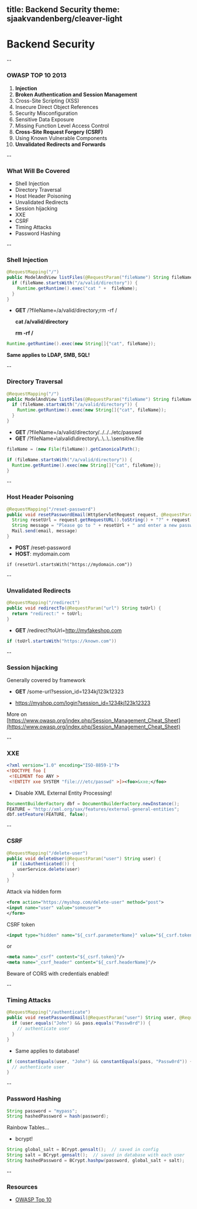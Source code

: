 title: Backend Security
theme: sjaakvandenberg/cleaver-light
--
# Backend Security

--

### OWASP TOP 10 2013

1. **Injection**
2. **Broken Authentication and Session Management**
3. Cross-Site Scripting (XSS)
4. Insecure Direct Object References
5. Security Misconfiguration
6. Sensitive Data Exposure
7. Missing Function Level Access Control
8. **Cross-Site Request Forgery (CSRF)**
9. Using Known Vulnerable Components
10. **Unvalidated Redirects and Forwards**

--

### What Will Be Covered

* Shell Injection
* Directory Traversal
* Host Header Poisoning
* Unvalidated Redirects
* Session hijacking
* XXE
* CSRF
* Timing Attacks
* Password Hashing

--

### Shell Injection

```java
@RequestMapping("/")
public ModelAndView listFiles(@RequestParam("fileName") String fileName) {
  if (fileName.startsWith("/a/valid/directory")) {
    Runtime.getRuntime().exec("cat " +  fileName);
  }
}
```

* **GET** /?fileName=/a/valid/directory;rm -rf /

  **cat /a/valid/directory**

  **rm -rf /**

```java
Runtime.getRuntime().exec(new String[]{"cat", fileName});
```

**Same applies to LDAP, SMB, SQL!**

--

### Directory Traversal

```java
@RequestMapping("/")
public ModelAndView listFiles(@RequestParam("fileName") String fileName) {
  if (fileName.startsWith("/a/valid/directory")) {
    Runtime.getRuntime().exec(new String[]{"cat", fileName});
  }
}
```

* **GET** /?fileName=/a/valid/directory/../../../etc/passwd
* **GET** /?fileName=\\a\\valid\\directory\\..\\..\\..\\sensitive.file

```java
fileName = (new File(fileName)).getCanonicalPath();

if (fileName.startsWith("/a/valid/directory")) {
  Runtime.getRuntime().exec(new String[]{"cat", fileName});
}
```
--

### Host Header Poisoning

```java
@RequestMapping("/reset-password")
public void resetPasswordEmail(HttpServletRequest request, @RequestParam("email") String email) {
  String resetUrl = request.getRequestURL().toString() + "?" + request.getQueryString();
  String message = "Please go to " + resetUrl + " and enter a new password";
  Mail.send(email, message)
}
```

* **POST** /reset-password
* **HOST**: mydomain.com

```
if (resetUrl.startsWith("https://mydomain.com"))
```

--

### Unvalidated Redirects

```java
@RequestMapping("/redirect")
public void redirectTo(@RequestParam("url") String toUrl) {
  return "redirect:" + toUrl;
}
```

* **GET** /redirect?toUrl=http://myfakeshop.com

```java
if (toUrl.startsWith("https://known.com"))
```

--

### Session hijacking

Generally covered by framework

* **GET** /some-url?session_id=1234kj123k12323

* https://myshop.com/login?session_id=1234kj123k12323

More on [https://www.owasp.org/index.php/Session_Management_Cheat_Sheet](https://www.owasp.org/index.php/Session_Management_Cheat_Sheet)

--

### XXE

```xml
<?xml version="1.0" encoding="ISO-8859-1"?>
<!DOCTYPE foo [  
 <!ELEMENT foo ANY >
 <!ENTITY xxe SYSTEM "file:///etc/passwd" >]><foo>&xxe;</foo>
```

* Disable XML External Entity Processing!

```java
DocumentBuilderFactory dbf = DocumentBuilderFactory.newInstance();
FEATURE = "http://xml.org/sax/features/external-general-entities";
dbf.setFeature(FEATURE, false);
```

--

### CSRF

```java
@RequestMapping("/delete-user")
public void deleteUser(@RequestParam("user") String user) {
  if (isAuthenticated()) {
    userService.delete(user)
  }
}
```

Attack via hidden form

```xml
<form action="https://myshop.com/delete-user" method="post">
<input name="user" value="someuser">
</form>
```

CSRF token

```xml
<input type="hidden" name="${_csrf.parameterName}" value="${_csrf.token}"/>
```
or
```xml
<meta name="_csrf" content="${_csrf.token}"/>
<meta name="_csrf_header" content="${_csrf.headerName}"/>
```

Beware of CORS with credentials enabled!

--

### Timing Attacks

```java
@RequestMapping("/authenticate")
public void resetPasswordEmail(@RequestParam("user") String user, @RequestParam("pass") String pass) {
  if (user.equals("John") && pass.equals("Passw0rd")) {
    // authenticate user
  }
}
```

* Same applies to database!

```java
if (constantEquals(user, "John") && constantEquals(pass, "Passw0rd")) {
  // authenticate user
}
```

--

### Password Hashing


```java
String password = "mypass";
String hashedPassword = hash(password);
```

Rainbow Tables...

* bcrypt!

```java
String global_salt = BCrypt.gensalt();  // saved in config
String salt = BCrypt.gensalt();  // saved in database with each user
String hashedPassword = BCrypt.hashpw(password, global_salt + salt);
```

--

### Resources
* [OWASP Top 10](https://www.owasp.org/index.php/Top_10_2013-Top_10)
